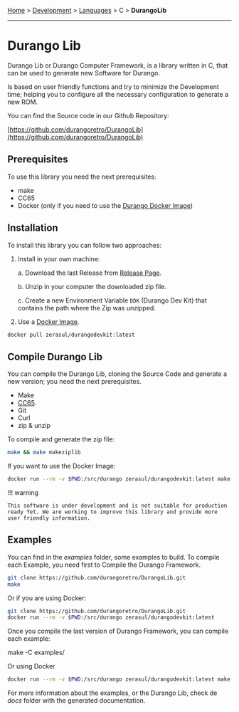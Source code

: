 [Home](../../index.md) > [Development](../../tools.md) > [Languages](../language.md) > C > **DurangoLib**
___
# Durango Lib

Durango Lib or Durango Computer Framework, is a library written in C, that can be used to generate new Software for Durango.

Is based on user friendly functions and try to minimize the Development time; helping you to configure all the necessary configuration to generate a new ROM.

You can find the Source code in our Github Repository:

[https://github.com/durangoretro/DurangoLib](https://github.com/durangoretro/DurangoLib)

## Prerequisites

To use this library you need the next prerequisites:

* make
* CC65
* Docker (only if you need to use the [Durango Docker Image](docker.md))

## Installation

To install this library you can follow two approaches:

1. Install in your own machine:

    a. Download the last Release from [Release Page](https://github.com/durangoretro/DurangoLib/releases).

    b. Unzip in your computer the downloaded zip file.

    c. Create a new Environment Variable ```DDK``` (Durango Dev Kit) that contains the path where the Zip was unzipped.

2. Use a [Docker Image](docker.md).

```bash
docker pull zerasul/durangodevkit:latest
```

## Compile Durango Lib

You can compile the Durango Lib, cloning the Source Code and generate a new version; you need the next prerequisites.

* Make
* [CC65](https://cc65.github.io/).
* Git
* Curl
* zip & unzip

To compile and generate the zip file:

```bash
make && make makeziplib
```

If you want to use the Docker Image:

```bash
docker run --rm -v $PWD:/src/durango zerasul/durangodevkit:latest make && make makeziplib
```

!!! warning

    This software is under development and is not suitable for production ready Yet. We are working to improve this library and provide more user friendly information.

## Examples

You can find in the _examples_ folder, some examples to build. To compile each Example, you need first to Compile the Durango Framework.

```bash
git clone https://github.com/durangoretro/DurangoLib.git
make
```

Or if you are using Docker:

```bash
git clone https://github.com/durangoretro/DurangoLib.git
docker run --rm -v $PWD:/src/durango zerasul/durangodevkit:latest
```

Once you compile the last version of Durango Framework, you can compile each example:

make -C examples/

Or using Docker

```bash
docker run --rm -v $PWD:/src/durango zerasul/durangodevkit:latest make -C examples/
```

For more information about the examples, or the Durango Lib, check de _docs_ folder with the generated documentation.
